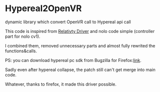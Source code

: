 # Hypereal2OpenVR
dynamic library which convert OpenVR call to Hypereal api call

This code is inspired from [Relativty Driver](https://github.com/relativty/Relativty) and nolo code simple (controller part for nolo cv1).

I combined them, removed unnecessary parts and almost fully rewrited the functions&calls.

PS: you can download hypereal pc sdk from Bugzilla for Firefox:[link](https://bugzilla.mozilla.org/page.cgi?id=splinter.html&ignore=&bug=1378630&attachment=8883821).

Sadly even after hypereal collapse, the patch still can't get merge into main code.

Whatever, thanks to firefox, it made this driver possible.
